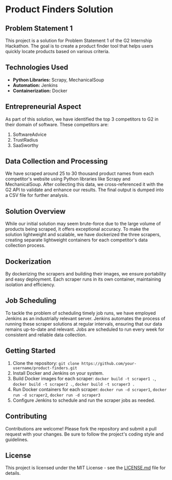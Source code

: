 # Product Finders Solution

## Problem Statement 1

This project is a solution for Problem Statement 1 of the G2 Internship Hackathon. The goal is to create a product finder tool that helps users quickly locate products based on various criteria.

## Technologies Used

- **Python Libraries:** Scrapy, MechanicalSoup
- **Automation:** Jenkins
- **Containerization:** Docker

## Entrepreneurial Aspect

As part of this solution, we have identified the top 3 competitors to G2 in their domain of software. These competitors are:

1. SoftwareAdvice
2. TrustRadius
3. SaaSworthy

## Data Collection and Processing

We have scraped around 25 to 30 thousand product names from each competitor's website using Python libraries like Scrapy and MechanicalSoup. After collecting this data, we cross-referenced it with the G2 API to validate and enhance our results. The final output is dumped into a CSV file for further analysis.

## Solution Overview

While our initial solution may seem brute-force due to the large volume of products being scraped, it offers exceptional accuracy. To make the solution lightweight and scalable, we have dockerized the three scrapers, creating separate lightweight containers for each competitor's data collection process.

## Dockerization

By dockerizing the scrapers and building their images, we ensure portability and easy deployment. Each scraper runs in its own container, maintaining isolation and efficiency.

## Job Scheduling

To tackle the problem of scheduling timely job runs, we have employed Jenkins as an industrially relevant server. Jenkins automates the process of running these scraper solutions at regular intervals, ensuring that our data remains up-to-date and relevant. Jobs are scheduled to run every week for consistent and reliable data collection.

## Getting Started

1. Clone the repository: `git clone https://github.com/your-username/product-finders.git`
2. Install Docker and Jenkins on your system.
3. Build Docker images for each scraper: `docker build -t scraper1 .`, `docker build -t scraper2 .`, `docker build -t scraper3 .`
4. Run Docker containers for each scraper: `docker run -d scraper1`, `docker run -d scraper2`, `docker run -d scraper3`
5. Configure Jenkins to schedule and run the scraper jobs as needed.

## Contributing

Contributions are welcome! Please fork the repository and submit a pull request with your changes. Be sure to follow the project's coding style and guidelines.

## License

This project is licensed under the MIT License - see the [LICENSE.md](LICENSE.md) file for details.
